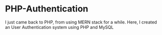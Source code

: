 # PHP-Authentication
I just came back to PHP, from using MERN stack for a while. Here, I created an User Authentication system using PHP and MySQL

